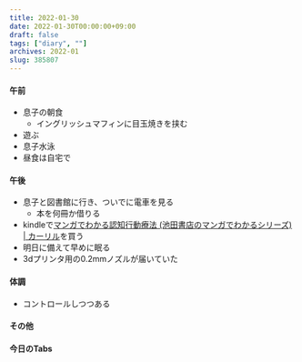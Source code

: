 ```yaml
---
title: 2022-01-30
date: 2022-01-30T00:00:00+09:00
draft: false
tags: ["diary", ""]
archives: 2022-01
slug: 385807
---
```

#### 午前
- 息子の朝食
  - イングリッシュマフィンに目玉焼きを挟む
- 遊ぶ
- 息子水泳
- 昼食は自宅で
#### 午後
- 息子と図書館に行き、ついでに電車を見る
  - 本を何冊か借りる
- kindleで[マンガでわかる認知行動療法 (池田書店のマンガでわかるシリーズ) | カーリル](https://calil.jp/book/4262155676)を買う
- 明日に備えて早めに眠る
- 3dプリンタ用の0.2mmノズルが届いていた
#### 体調
- コントロールしつつある
#### その他
#### 今日のTabs